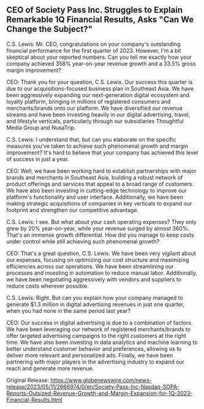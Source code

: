 ## CEO of Society Pass Inc. Struggles to Explain Remarkable 1Q Financial Results, Asks "Can We Change the Subject?"
C.S. Lewis: Mr. CEO, congratulations on your company's outstanding financial performance for the first quarter of 2023. However, I'm a bit skeptical about your reported numbers. Can you tell me exactly how your company achieved 358% year-on-year revenue growth and a 33.5% gross margin improvement?

CEO: Thank you for your question, C.S. Lewis. Our success this quarter is due to our acquisitions-focused business plan in Southeast Asia. We have been aggressively expanding our next-generation digital ecosystem and loyalty platform, bringing in millions of registered consumers and merchants/brands onto our platform. We have diversified our revenue streams and have been investing heavily in our digital advertising, travel, and lifestyle verticals, particularly through our subsidiaries Thoughtful Media Group and NusaTrip.

C.S. Lewis: I understand that, but can you elaborate on the specific measures you've taken to achieve such phenomenal growth and margin improvement? It's hard to believe that your company has achieved this level of success in just a year.

CEO: Well, we have been working hard to establish partnerships with major brands and merchants in Southeast Asia, building a robust network of product offerings and services that appeal to a broad range of customers. We have also been investing in cutting-edge technology to improve our platform's functionality and user interface. Additionally, we have been making strategic acquisitions of companies in key verticals to expand our footprint and strengthen our competitive advantage.

C.S. Lewis: I see. But what about your cash operating expenses? They only grew by 20% year-on-year, while your revenue surged by almost 360%. That's an immense growth differential. How did you manage to keep costs under control while still achieving such phenomenal growth?

CEO: That's a great question, C.S. Lewis. We have been very vigilant about our expenses, focusing on optimizing our cost structure and maximizing efficiencies across our operations. We have been streamlining our processes and investing in automation to reduce manual labor. Additionally, we have been negotiating aggressively with vendors and suppliers to reduce costs wherever possible.

C.S. Lewis: Right. But can you explain how your company managed to generate $1.3 million in digital advertising revenues in just one quarter, when you had none in the same period last year?

CEO: Our success in digital advertising is due to a combination of factors. We have been leveraging our network of registered merchants/brands to offer targeted advertising campaigns to the right customers at the right time. We have also been investing in data analytics and machine learning to better understand customer behavior and preferences, allowing us to deliver more relevant and personalized ads. Finally, we have been partnering with major players in the advertising industry to expand our reach and generate more revenue.




Original Release: https://www.globenewswire.com/news-release/2023/05/11/2666974/0/en/Society-Pass-Inc-Nasdaq-SOPA-Reports-Outsized-Revenue-Growth-and-Margin-Expansion-for-1Q-2023-Financial-Results.html